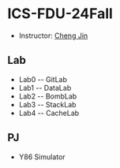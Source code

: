 # ICS-FDU-24Fall

* Instructor: [Cheng Jin](https://cjinfdu.github.io/)

## Lab

* Lab0 -- GitLab
* Lab1 -- DataLab
* Lab2 -- BombLab
* Lab3 -- StackLab
* Lab4 -- CacheLab

## PJ

* Y86 Simulator